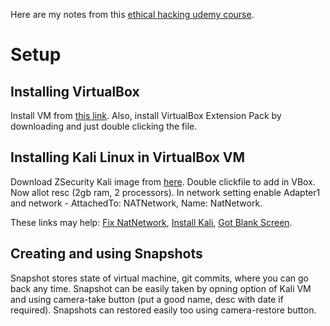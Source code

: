 Here are my notes from this [ethical hacking udemy course](https://www.udemy.com/course/learn-ethical-hacking-from-scratch/).

# Setup

## Installing VirtualBox

Install VM from [this link](https://www.virtualbox.org/wiki/Downloads). Also, install VirtualBox Extension Pack by downloading and just double clicking the file.

## Installing Kali Linux in VirtualBox VM

Download ZSecurity Kali image from [here](https://zsecurity.org/download-custom-kali/). Double clickfile to add in VBox. Now allot resc (2gb ram, 2 processors). In network setting enable Adapter1 and network - AttachedTo: NATNetwork, Name: NatNetwork.

These links may help: [Fix NatNetwork](https://www.youtube.com/watch?v=y0PMFg-oAEs), [Install Kali](https://www.youtube.com/watch?v=TU-TgF_UnAI), [Got Blank Screen](https://zsecurity.org/got-a-blank-screen-after-importing-kali-in-virtual-box-heres-how-to-fix-it/).

## Creating and using Snapshots

Snapshot stores state of virtual machine, git commits, where you can go back any time. Snapshot can be easily taken by opning option of Kali VM and using camera-take button (put a good name, desc with date if required). Snapshots can restored easily too using camera-restore button.